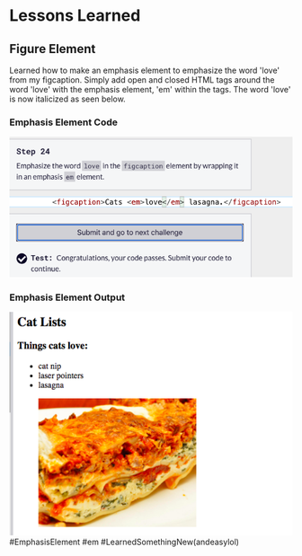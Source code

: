 <html>
  <body>
    <h1>Lessons Learned</h1>
    <h2>Figure Element</h2>
    <p>
      Learned how to make an emphasis element to emphasize the word 'love' from my figcaption.
      Simply add open and closed HTML tags around the word 'love' with the emphasis element,
      'em' within the tags. The word 'love' is now italicized as seen below.  
    </p>
   <h3>Emphasis Element Code</h3>
   <img src="https://github.com/jennisa1/freeCodeCamp-Projects/blob/main/Cat%20Photo%20Album%20app/Images/Step%2024%20Code.png?raw=true" alt="Step 24 Code"> 
   <h3>Emphasis Element Output</h3>
   <img src="https://github.com/jennisa1/freeCodeCamp-Projects/blob/main/Cat%20Photo%20Album%20app/Images/Step%2022%20Output.png?raw=true" alt="Step 24 Output"> 
    #EmphasisElement #em #LearnedSomethingNew(andeasylol)
  </body>
  </html>
